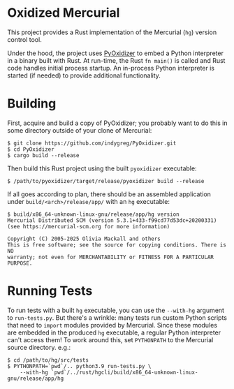 # Oxidized Mercurial

This project provides a Rust implementation of the Mercurial (`hg`)
version control tool.

Under the hood, the project uses
[PyOxidizer](https://github.com/indygreg/PyOxidizer) to embed a Python
interpreter in a binary built with Rust. At run-time, the Rust `fn main()`
is called and Rust code handles initial process startup. An in-process
Python interpreter is started (if needed) to provide additional
functionality.

# Building

First, acquire and build a copy of PyOxidizer; you probably want to do this in
some directory outside of your clone of Mercurial:

    $ git clone https://github.com/indygreg/PyOxidizer.git
    $ cd PyOxidizer
    $ cargo build --release

Then build this Rust project using the built `pyoxidizer` executable:

    $ /path/to/pyoxidizer/target/release/pyoxidizer build --release

If all goes according to plan, there should be an assembled application
under `build/<arch>/release/app/` with an `hg` executable:

    $ build/x86_64-unknown-linux-gnu/release/app/hg version
    Mercurial Distributed SCM (version 5.3.1+433-f99cd77d53dc+20200331)
    (see https://mercurial-scm.org for more information)

    Copyright (C) 2005-2025 Olivia Mackall and others
    This is free software; see the source for copying conditions. There is NO
    warranty; not even for MERCHANTABILITY or FITNESS FOR A PARTICULAR PURPOSE.

# Running Tests

To run tests with a built `hg` executable, you can use the `--with-hg`
argument to `run-tests.py`. But there's a wrinkle: many tests run custom
Python scripts that need to `import` modules provided by Mercurial. Since
these modules are embedded in the produced `hg` executable, a regular
Python interpreter can't access them! To work around this, set `PYTHONPATH`
to the Mercurial source directory. e.g.:

    $ cd /path/to/hg/src/tests
    $ PYTHONPATH=`pwd`/.. python3.9 run-tests.py \
        --with-hg `pwd`/../rust/hgcli/build/x86_64-unknown-linux-gnu/release/app/hg
